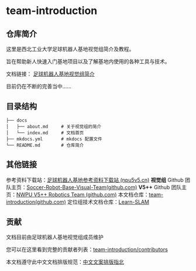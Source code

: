 # team-introduction
## 仓库简介

这里是西北工业大学足球机器人基地视觉组简介及教程。

旨在帮助新人快速入门基地项目以及了解基地内使用的各种工具与技术。

文档链接： [足球机器人基地视觉组简介](https://nwpusr-vision-team.github.io/team-introduction/)

目前仍在不断的完善当中……

## 目录结构

```shell
├── docs 
│   ├── about.md     # 关于视觉组的简介
│   └── index.md	 # 文档首页 
├── mkdocs.yml		 # mkdocs 配置文件
└── README.md        # 仓库简介
```

## 其他链接

参考资料下载站：[足球机器人基地参考资料下载站 (npu5v5.cn)](https://files.npu5v5.cn/)
**视觉组** Github 团队主页：[Soccer-Robot-Base-Visual-Team(github.com)](https://github.com/nwpusr-vision-team)
**V5++** Github 团队主页：[NWPU V5++ Robotics Team (github.com)](https://github.com/nwpu-v5-team)
本文档仓库：[team-introduction(github.com)](https://github.com/nwpusr-vision-team/team-introduction)
定位组技术文档仓库：[Learn-SLAM](https://github.com/NWPU-Soccer-Robot-Base-SLAM-Group)

## 贡献

文档目前由足球机器人基地视觉组成员维护

您可以在这里看到完整的贡献者列表：[team-introduction/contributors](https://github.com/nwpusr-vision-team/team-introduction/graphs/contributors)

本文档遵守此中文文档排版规范：[中文文案排版指北](https://github.com/sparanoid/chinese-copywriting-guidelines)
